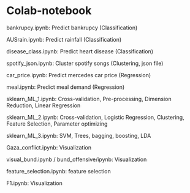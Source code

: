 # Colab-notebook

bankrupcy.ipynb: Predict bankrupcy (Classification)

AUSrain.ipynb: Predict rainfall (Classification)

disease_class.ipynb: Predict heart disease (Classification)

spotify_json.ipynb: Cluster spotify songs (Clustering, json file)

car_price.ipynb: Predict mercedes car price (Regression)

meal.ipynb: Predict meal demand (Regression)

sklearn_ML_1.ipynb: Cross-validation, Pre-processing, Dimension Reduction, Linear Regression

sklearn_ML_2.ipynb: Cross-validation, Logistic Regression, Clustering, Feature Selection, Parameter optimizing

sklearn_ML_3.ipynb: SVM, Trees, bagging, boosting, LDA

Gaza_conflict.ipynb: Visualization

visual_bund.ipynb / bund_offensive/ipynb: Visualization

feature_selection.ipynb: feature selection

F1.ipynb: Visualization
